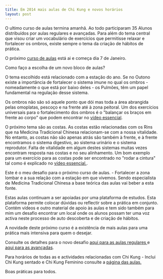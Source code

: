 ```yaml
---
title: Em 2014 mais aulas de Chi Kung e novos horários 
layout: post
---
```

O ultimo curso de aulas termina amanhã. Ao todo participaram 35 Alunos distribuídos por aulas regulares e avançadas. Para além do tema central que visou criar um vocabulário de exercícios que permitisse relaxar e fortalecer os ombros, existe sempre o tema da criação de hábitos de prática.

O próximo [curso de aulas](http://devagar.org/regulares.html) está ai e começa dia 7 de Janeiro. 

Como faço a escolha de um novo bloco de aulas?

O tema escolhido está relacionado com a estação do ano. Se no Outono existe a importância de fortalecer o sistema imune no qual os ombros - nomeadamente o que está por baixo deles - os Pulmões, têm um papel fundamental na regulação desse sistema. 

Os ombros não são só aquele ponto que dói mas toda a área abrangida pelas omoplatas, pescoço e na frente até à zona peitoral. Um dos exercícios universais para o fortalecimento dos ombros é o "balançar os braços em frente ao corpo" que podem encontrar no [vídeo essencial](http://vimeo.com/60335737#t=10m14s). 

O próximo tema são as costas. As costas estão relacionadas com os Rins que na Medicina Tradicional Chinesa relacionam-se com a nossa vitalidade. No entanto, as costas não são apenas atrás são também à frente, e à frente encontramos o sistema digestivo, ao sistema urinário e o sistema reprodutor. Falta de vitalidade em algum destes sistemas muitas vezes encontram resposta nas costas e no seu alinhamento. Um bom exemplo para um exercício para as costas pode ser encontrado no "rodar a cintura" tal como é explicado no [vídeo essencial.](http://vimeo.com/60335737#t=3m57s). 

Este é o meu desafio para o próximo curso de aulas. - Fortalecer a zona lombar e a sua relação com a estação em que vivemos. Sendo especialista de Medicina Tradicional Chinesa a base teórica das aulas vai beber a esta fonte. 

Estas aulas continuam a ser apoiadas por uma plataforma de estudos. Esta plataforma permite colocar dúvidas ou reflectir sobre a prática em conjunto. Contém vídeos e outro material de apoio às aulas e tem sido também para mim um desafio encontrar um local onde os alunos possam ter uma voz activa neste processo de auto descoberta e de criação de hábitos. 

A novidade deste próximo curso é a existência de mais aulas para uma prática mais intensiva para quem o desejar. 

Consulte os detalhes para o novo desafio [aqui para as aulas regulares ](http://devagar.org/regulares.html)e [aqui para as avançadas](http://devagar.org/avancadas.html).

Para horários de todas as e actividades relacionadas com Chi Kung - Inclui Chi Kung sentado e Chi Kung Feminino consulte a [página das aulas.](http://devagar.org/aulas.html#horarios) 

Boas práticas para todos. 